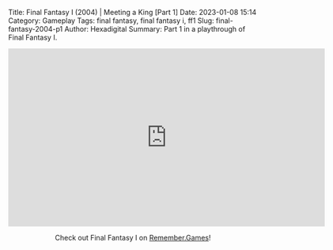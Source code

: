 Title: Final Fantasy I (2004) | Meeting a King [Part 1]
Date: 2023-01-08 15:14
Category: Gameplay
Tags: final fantasy,  final fantasy i,  ff1
Slug: final-fantasy-2004-p1
Author: Hexadigital
Summary: Part 1 in a playthrough of Final Fantasy I.

<center><iframe src="https://www.youtube.com/embed/rwoXNwNvKK4?feature=oembed" allow="accelerometer; autoplay; encrypted-media; gyroscope; picture-in-picture" width="640" height="360" frameborder="0"></iframe>

Check out Final Fantasy I on [Remember.Games](https://remember.games/game/6866/final-fantasy-i-ii-dawn-of-souls/)!</center>